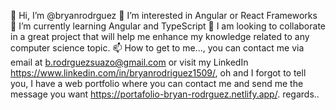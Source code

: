 👋 Hi, I’m @bryanrodrguez
👀 I’m interested in Angular or React Frameworks
🌱 I’m currently learning Angular and TypeScript
💞️ I am looking to collaborate in a great project that will help me enhance my knowledge related to any computer science topic.
📫 How to get to me..., you can contact me via email at b.rodrguezsuazo@gmail.com or visit my LinkedIn https://www.linkedin.com/in/bryanrodriguez1509/, oh and I forgot to tell you, I have a web portfolio where you can contact me and send me the message you want https://portafolio-bryan-rodrguez.netlify.app/. regards..
